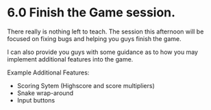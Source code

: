 # 6.0 Finish the Game session.

There really is nothing left to teach. The session this afternoon will be focused on fixing bugs and helping you guys finish the game.

I can also provide you guys with some guidance as to how you may implement additional features into the game. 

Example Additional Features:

- Scoring Sytem (Highscore and score multipliers)
- Snake wrap-around
- Input buttons
